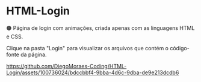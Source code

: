 # HTML-Login

🟠 Página de login com animações, criada apenas com as linguagens HTML e CSS.

Clique na pasta "Login" para visualizar os arquivos que contém o código-fonte da página.

https://github.com/DiegoMoraes-Coding/HTML-Login/assets/100736024/bdccbbf4-9bba-4d6c-9dba-de9e213dcdb6
